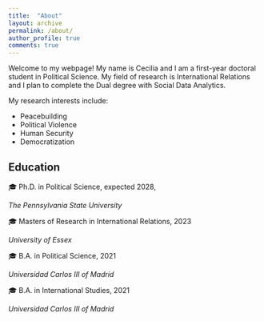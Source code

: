 ```yaml
---
title:  "About"
layout: archive
permalink: /about/
author_profile: true
comments: true
---
```


Welcome to my webpage! My name is Cecilia and I am a first-year doctoral student in Political Science. My field of research is International Relations and I plan to complete the Dual degree with Social Data Analytics. 

My research interests include:
- Peacebuilding
- Political Violence
- Human Security
- Democratization


## Education

 🎓 Ph.D. in Political Science, expected 2028, 

 
   *The Pennsylvania State University* 
 
 🎓 Masters of Research in International Relations, 2023
 

   *University of Essex*
 
 🎓 B.A. in Political Science, 2021

 
   *Universidad Carlos III of Madrid* 
 
🎓 B.A. in International Studies, 2021


   *Universidad Carlos III of Madrid*
